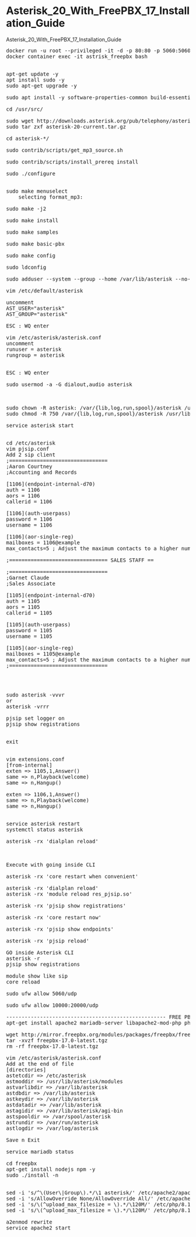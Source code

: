 # Asterisk_20_With_FreePBX_17_Installation_Guide
Asterisk_20_With_FreePBX_17_Installation_Guide
<pre>
docker run -u root --privileged -it -d -p 80:80 -p 5060:5060/tcp -p 5060:5060/udp -p 5160:5160/udp -p 5160:5160/tcp -p 18000-18100:18000-18100/udp --name astrisk_freepbx ubuntu:latest
docker container exec -it astrisk_freepbx bash


apt-get update -y
apt install sudo -y
sudo apt-get upgrade -y

sudo apt install -y software-properties-common build-essential zlib1g-dev libncurses5-dev libgdbm-dev libnss3-dev libssl-dev libreadline-dev libffi-dev libsqlite3-dev wget libbz2-dev python3-full python3-pip zip unzip wget vim nano git-core subversion wget libjansson-dev sqlite autoconf automake libxml2-dev libncurses5-dev libtool

cd /usr/src/

sudo wget http://downloads.asterisk.org/pub/telephony/asterisk/asterisk-20-current.tar.gz
sudo tar zxf asterisk-20-current.tar.gz

cd asterisk-*/

sudo contrib/scripts/get_mp3_source.sh

sudo contrib/scripts/install_prereq install

sudo ./configure


sudo make menuselect
	selecting format_mp3:

sudo make -j2

sudo make install

sudo make samples

sudo make basic-pbx

sudo make config

sudo ldconfig

sudo adduser --system --group --home /var/lib/asterisk --no-create-home --gecos "Asterisk PBX" asterisk

vim /etc/default/asterisk

uncomment 
AST_USER="asterisk"
AST_GROUP="asterisk"

ESC : WQ enter

vim /etc/asterisk/asterisk.conf
uncomment 
runuser = asterisk
rungroup = asterisk


ESC : WQ enter

sudo usermod -a -G dialout,audio asterisk

	

sudo chown -R asterisk: /var/{lib,log,run,spool}/asterisk /usr/lib/asterisk /etc/asterisk
sudo chmod -R 750 /var/{lib,log,run,spool}/asterisk /usr/lib/asterisk /etc/asterisk

service asterisk start


cd /etc/asterisk
vim pjsip.conf
Add 2 sip client
;================================
;Aaron Courtney
;Accounting and Records

[1106](endpoint-internal-d70)
auth = 1106
aors = 1106
callerid = 1106

[1106](auth-userpass)
password = 1106
username = 1106

[1106](aor-single-reg)
mailboxes = 1106@example
max_contacts=5 ; Adjust the maximum contacts to a higher numbe

;================================ SALES STAFF ==

;================================
;Garnet Claude
;Sales Associate

[1105](endpoint-internal-d70)
auth = 1105
aors = 1105
callerid = 1105

[1105](auth-userpass)
password = 1105
username = 1105

[1105](aor-single-reg)
mailboxes = 1105@example
max_contacts=5 ; Adjust the maximum contacts to a higher numbe
;================================




sudo asterisk -vvvr
or
asterisk -vrrr

pjsip set logger on
pjsip show registrations


exit


vim extensions.conf
[from-internal]
exten => 1105,1,Answer()
same => n,Playback(welcome)
same => n,Hangup()

exten => 1106,1,Answer()
same => n,Playback(welcome)
same => n,Hangup()


service asterisk restart
systemctl status asterisk

asterisk -rx 'dialplan reload'



Execute with going inside CLI

asterisk -rx 'core restart when convenient'

asterisk -rx 'dialplan reload'
asterisk -rx 'module reload res_pjsip.so'

asterisk -rx 'pjsip show registrations'

asterisk -rx 'core restart now'

asterisk -rx 'pjsip show endpoints'

asterisk -rx 'pjsip reload'

GO inside Asterisk CLI
asterisk -r
pjsip show registrations

module show like sip
core reload

sudo ufw allow 5060/udp

sudo ufw allow 10000:20000/udp

---------------------------------------------------- FREE PBX --------------------------------------------------------------------
apt-get install apache2 mariadb-server libapache2-mod-php php php-pear php-cgi php-common php-curl php-mbstring php-gd php-mysql php-bcmath php-zip php-xml php-imap php-json php-snmp -y

wget http://mirror.freepbx.org/modules/packages/freepbx/freepbx-17.0-latest.tgz
tar -xvzf freepbx-17.0-latest.tgz
rm -rf freepbx-17.0-latest.tgz

vim /etc/asterisk/asterisk.conf
Add at the end of file
[directories]
astetcdir => /etc/asterisk
astmoddir => /usr/lib/asterisk/modules
astvarlibdir => /var/lib/asterisk
astdbdir => /var/lib/asterisk
astkeydir => /var/lib/asterisk
astdatadir => /var/lib/asterisk
astagidir => /var/lib/asterisk/agi-bin
astspooldir => /var/spool/asterisk
astrundir => /var/run/asterisk
astlogdir => /var/log/asterisk

Save n Exit

service mariadb status

cd freepbx
apt-get install nodejs npm -y
sudo ./install -n


sed -i 's/^\(User\|Group\).*/\1 asterisk/' /etc/apache2/apache2.conf
sed -i 's/AllowOverride None/AllowOverride All/' /etc/apache2/apache2.conf
sed -i 's/\(^upload_max_filesize = \).*/\120M/' /etc/php/8.1/apache2/php.ini
sed -i 's/\(^upload_max_filesize = \).*/\120M/' /etc/php/8.1/cli/php.ini

a2enmod rewrite
service apache2 start

</pre>
